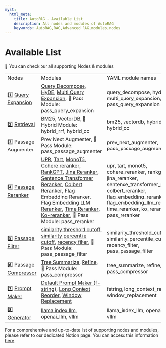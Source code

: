 ```yaml
---
myst:
  html_meta:
    title: AutoRAG - Available List
    description: All nodes and modules of AutoRAG
    keywords: AutoRAG,RAG,Advanced RAG,modules,nodes
---
```

# Available List

📌 You can check our all supporting Nodes & modules


<style>
table.table.table-my-special-table {
    border-collapse: collapse; 
    border:1px solid #69899F;
} 
table.table.table-my-special-table td{
    border:1px dotted #000000;
    padding:5px;
}
table.table.table-my-special-table td:first-child{
    border-left:0px solid #000000;
}
table.table.table-my-special-table th{
   border:2px solid #69899F;
   padding:5px;
}

</style>

<table>
  <tbody>
    <tr>
      <td>Nodes</td>
      <td>Modules</td>
      <td>YAML module names</td>
    </tr>
    <tr>
      <td>1️⃣ <a href="https://marker-inc-korea.github.io/AutoRAG/nodes/query_expansion/query_expansion.html">Query Expansion</a></td>
      <td><a href="https://marker-inc-korea.github.io/AutoRAG/nodes/query_expansion/query_decompose.html">Query Decompose</a>, <a href="https://marker-inc-korea.github.io/AutoRAG/nodes/query_expansion/hyde.html">HyDE</a>, <a href="https://docs.auto-rag.com/nodes/query_expansion/multi_query_expansion.html">Multi Query Expansion</a>, 📌 Pass Module: pass_query_expansion</td>
      <td>query_decompose, hyde, multi_query_expansion, pass_query_expansion</td>
    </tr>
    <tr>
      <td>2️⃣ <a href="https://marker-inc-korea.github.io/AutoRAG/nodes/retrieval/retrieval.html">Retrieval</a></td>
      <td><a href="https://marker-inc-korea.github.io/AutoRAG/nodes/retrieval/bm25.html">BM25</a>, <a href="https://marker-inc-korea.github.io/AutoRAG/nodes/retrieval/vectordb.html">VectorDB</a>, 📌 Hybrid Module: hybrid_rrf, hybrid_cc</td>
      <td>bm25, vectordb, hybrid_rrf, hybrid_cc</td>
    </tr>
    <tr>
      <td>3️⃣ Passage Augmenter</td>
      <td>Prev Next Augmenter, 📌 Pass Module: pass_passage_augmenter</td>
      <td>prev_next_augmenter, pass_passage_augmenter</td>
    </tr>
    <tr>
      <td>4️⃣ <a href="https://marker-inc-korea.github.io/AutoRAG/nodes/passage_reranker/passage_reranker.html">Passage Reranker</a></td>
      <td><a href="https://marker-inc-korea.github.io/AutoRAG/nodes/passage_reranker/upr.html">UPR</a>, <a href="https://marker-inc-korea.github.io/AutoRAG/nodes/passage_reranker/tart.html">Tart</a>, <a href="https://marker-inc-korea.github.io/AutoRAG/nodes/passage_reranker/monot5.html">MonoT5</a>, <a href="https://marker-inc-korea.github.io/AutoRAG/nodes/passage_reranker/cohere.html">Cohere reranker</a>, <a href="https://marker-inc-korea.github.io/AutoRAG/nodes/passage_reranker/rankgpt.html">RankGPT</a>, <a href="https://marker-inc-korea.github.io/AutoRAG/nodes/passage_reranker/jina_reranker.html">Jina Reranker</a>, <a href="https://marker-inc-korea.github.io/AutoRAG/nodes/passage_reranker/sentence_transformer_reranker.html">Sentence Transformer Reranker</a>, <a href="https://marker-inc-korea.github.io/AutoRAG/nodes/passage_reranker/colbert.html">Colbert Reranker</a>, <a href="https://marker-inc-korea.github.io/AutoRAG/nodes/passage_reranker/flag_embedding_reranker.html">Flag Embedding Reranker</a>, <a href="https://marker-inc-korea.github.io/AutoRAG/nodes/passage_reranker/flag_embedding_llm_reranker.html">Flag Embedding LLM Reranker</a>, <a href="https://marker-inc-korea.github.io/AutoRAG/nodes/passage_reranker/time_reranker.html">Time Reranker</a>, <a href="https://marker-inc-korea.github.io/AutoRAG/nodes/passage_reranker/koreranker.html">Ko-reranker</a>, 📌 Pass Module: pass_reranker</td>
      <td>upr, tart, monot5, cohere_reranker, rankgpt, jina_reranker, sentence_transformer_reranker, colbert_reranker, flag_embedding_reranker, flag_embedding_llm_reranker, time_reranker, ko_reranker, pass_reranker</td>
    </tr>
    <tr>
      <td>5️⃣ <a href="https://marker-inc-korea.github.io/AutoRAG/nodes/passage_filter/passage_filter.html">Passage Filter</a></td>
      <td><a href="https://marker-inc-korea.github.io/AutoRAG/nodes/passage_filter/similarity_threshold_cutoff.html">similarity threshold cutoff</a>, <a href="https://marker-inc-korea.github.io/AutoRAG/nodes/passage_filter/similarity_percentile_cutoff.html">similarity percentile cutoff</a>, <a href="https://marker-inc-korea.github.io/AutoRAG/nodes/passage_filter/recency_filter.html">recency filter</a>, 📌 Pass Module: pass_passage_filter</td>
      <td>similarity_threshold_cutoff, similarity_percentile_cutoff, recency_filter, pass_passage_filter</td>
    </tr>
    <tr>
      <td>6️⃣ <a href="https://marker-inc-korea.github.io/AutoRAG/nodes/passage_compressor/passage_compressor.html">Passage Compressor</a></td>
      <td><a href="https://marker-inc-korea.github.io/AutoRAG/nodes/passage_compressor/tree_summarize.html">Tree Summarize</a>, <a href="https://marker-inc-korea.github.io/AutoRAG/nodes/passage_compressor/refine.html">Refine</a>, 📌 Pass Module: pass_compressor</td>
      <td>tree_summarize, refine, pass_compressor</td>
    </tr>
    <tr>
      <td>7️⃣ <a href="https://marker-inc-korea.github.io/AutoRAG/nodes/prompt_maker/prompt_maker.html">Prompt Maker</a></td>
      <td><a href="https://marker-inc-korea.github.io/AutoRAG/nodes/prompt_maker/fstring.html">Default Prompt Maker (f-string)</a>, <a href="https://marker-inc-korea.github.io/AutoRAG/nodes/prompt_maker/long_context_reorder.html">Long Context Reorder</a>, <a href="https://docs.auto-rag.com/nodes/prompt_maker/window_replacement.html">Window Replacement</a></td>
      <td>fstring, long_context_reorder, window_replacement</td>
    </tr>
    <tr>
      <td>8️⃣ <a href="https://marker-inc-korea.github.io/AutoRAG/nodes/generator/generator.html">Generator</a></td>
      <td><a href="https://marker-inc-korea.github.io/AutoRAG/nodes/generator/llama_index_llm.html">llama index llm</a>, <a href="https://marker-inc-korea.github.io/AutoRAG/nodes/generator/openai_llm.html">openai_llm</a>, <a href="https://marker-inc-korea.github.io/AutoRAG/nodes/generator/vllm.html">vllm</a></td>
      <td>llama_index_llm, openai_llm, vllm</td>
    </tr>
  </tbody>
</table>

For a comprehensive and up-to-date list of supporting nodes and modules, please refer to our dedicated Notion page. You can access this information [here](https://edai.notion.site/Supporting-Nodes-modules-0ebc7810649f4e41aead472a92976be4?pvs=4).
